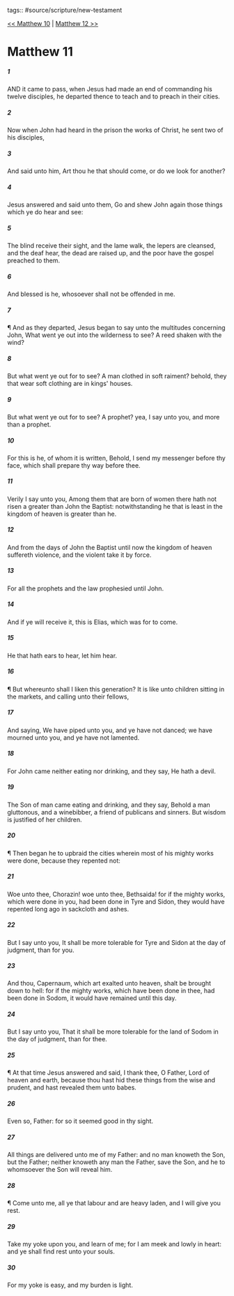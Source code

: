 tags:: #source/scripture/new-testament

[<< Matthew 10](new-testament/01_Matthew/Matthew_10.md) | [Matthew 12 >>](new-testament/01_Matthew/Matthew_12.md)

# Matthew 11

##### 1

AND it came to pass, when Jesus had made an end of commanding his twelve disciples, he departed thence to teach and to preach in their cities.

##### 2

Now when John had heard in the prison the works of Christ, he sent two of his disciples,

##### 3

And said unto him, Art thou he that should come, or do we look for another?

##### 4

Jesus answered and said unto them, Go and shew John again those things which ye do hear and see:

##### 5

The blind receive their sight, and the lame walk, the lepers are cleansed, and the deaf hear, the dead are raised up, and the poor have the gospel preached to them.

##### 6

And blessed is he, whosoever shall not be offended in me.

##### 7

¶ And as they departed, Jesus began to say unto the multitudes concerning John, What went ye out into the wilderness to see? A reed shaken with the wind?

##### 8

But what went ye out for to see? A man clothed in soft raiment? behold, they that wear soft clothing are in kings' houses.

##### 9

But what went ye out for to see? A prophet? yea, I say unto you, and more than a prophet.

##### 10

For this is he, of whom it is written, Behold, I send my messenger before thy face, which shall prepare thy way before thee.

##### 11

Verily I say unto you, Among them that are born of women there hath not risen a greater than John the Baptist: notwithstanding he that is least in the kingdom of heaven is greater than he.

##### 12

And from the days of John the Baptist until now the kingdom of heaven suffereth violence, and the violent take it by force.

##### 13

For all the prophets and the law prophesied until John.

##### 14

And if ye will receive it, this is Elias, which was for to come.

##### 15

He that hath ears to hear, let him hear.

##### 16

¶ But whereunto shall I liken this generation? It is like unto children sitting in the markets, and calling unto their fellows,

##### 17

And saying, We have piped unto you, and ye have not danced; we have mourned unto you, and ye have not lamented.

##### 18

For John came neither eating nor drinking, and they say, He hath a devil.

##### 19

The Son of man came eating and drinking, and they say, Behold a man gluttonous, and a winebibber, a friend of publicans and sinners. But wisdom is justified of her children.

##### 20

¶ Then began he to upbraid the cities wherein most of his mighty works were done, because they repented not:

##### 21

Woe unto thee, Chorazin! woe unto thee, Bethsaida! for if the mighty works, which were done in you, had been done in Tyre and Sidon, they would have repented long ago in sackcloth and ashes.

##### 22

But I say unto you, It shall be more tolerable for Tyre and Sidon at the day of judgment, than for you.

##### 23

And thou, Capernaum, which art exalted unto heaven, shalt be brought down to hell: for if the mighty works, which have been done in thee, had been done in Sodom, it would have remained until this day.

##### 24

But I say unto you, That it shall be more tolerable for the land of Sodom in the day of judgment, than for thee.

##### 25

¶ At that time Jesus answered and said, I thank thee, O Father, Lord of heaven and earth, because thou hast hid these things from the wise and prudent, and hast revealed them unto babes.

##### 26

Even so, Father: for so it seemed good in thy sight.

##### 27

All things are delivered unto me of my Father: and no man knoweth the Son, but the Father; neither knoweth any man the Father, save the Son, and he to whomsoever the Son will reveal him.

##### 28

¶ Come unto me, all ye that labour and are heavy laden, and I will give you rest.

##### 29

Take my yoke upon you, and learn of me; for I am meek and lowly in heart: and ye shall find rest unto your souls.

##### 30

For my yoke is easy, and my burden is light.
